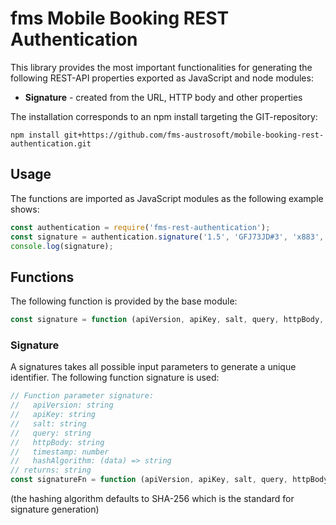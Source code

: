 # fms Mobile Booking REST Authentication
This library provides the most important functionalities for generating the following REST-API properties exported as JavaScript and node modules:
* **Signature** - created from the URL, HTTP body and other properties

The installation corresponds to an npm install targeting the GIT-repository:
```text
npm install git+https://github.com/fms-austrosoft/mobile-booking-rest-authentication.git
```

## Usage
The functions are imported as JavaScript modules as the following example shows:
```javascript
const authentication = require('fms-rest-authentication');
const signature = authentication.signature('1.5', 'GFJ73JD#3', 'x883', '/api/ping');
console.log(signature);
```

## Functions
The following function is provided by the base module:
```javascript
const signature = function (apiVersion, apiKey, salt, query, httpBody, timestamp, hashAlgorithm);
```

### Signature
A signatures takes all possible input parameters to generate a unique identifier. The following function signature is used:
```javascript
// Function parameter signature:
//   apiVersion: string
//   apiKey: string
//   salt: string
//   query: string
//   httpBody: string
//   timestamp: number
//   hashAlgorithm: (data) => string
// returns: string
const signatureFn = function (apiVersion, apiKey, salt, query, httpBody = '', timestamp = Date.now(), hashAlgorithm = hash.sha256)
```
(the hashing algorithm defaults to SHA-256 which is the standard for signature generation)
